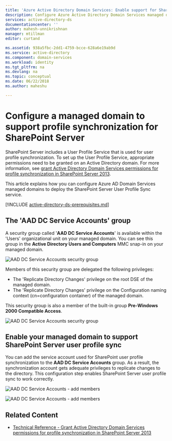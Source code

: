 ```yaml
---
title: 'Azure Active Directory Domain Services: Enable support for SharePoint User Profile service | Microsoft Docs'
description: Configure Azure Active Directory Domain Services managed domains to support profile synchronization for SharePoint Server
services: active-directory-ds
documentationcenter: ''
author: mahesh-unnikrishnan
manager: mtillman
editor: curtand

ms.assetid: 938a5fbc-2dd1-4759-bcce-628a6e19ab9d
ms.service: active-directory
ms.component: domain-services
ms.workload: identity
ms.tgt_pltfrm: na
ms.devlang: na
ms.topic: conceptual
ms.date: 06/22/2018
ms.author: maheshu

---
```


# Configure a managed domain to support profile synchronization for SharePoint Server
SharePoint Server includes a User Profile Service that is used for user profile synchronization. To set up the User Profile Service, appropriate permissions need to be granted on an Active Directory domain. For more information, see [grant Active Directory Domain Services permissions for profile synchronization in SharePoint Server 2013](https://technet.microsoft.com/library/hh296982.aspx).

This article explains how you can configure Azure AD Domain Services managed domains to deploy the SharePoint Server User Profile Sync service.

[!INCLUDE [active-directory-ds-prerequisites.md](../../includes/active-directory-ds-prerequisites.md)]

## The 'AAD DC Service Accounts' group
A security group called '**AAD DC Service Accounts**' is available within the 'Users' organizational unit on your managed domain. You can see this group in the **Active Directory Users and Computers** MMC snap-in on your managed domain.

![AAD DC Service Accounts security group](./media/active-directory-domain-services-admin-guide/aad-dc-service-accounts.png)

Members of this security group are delegated the following privileges:
- The 'Replicate Directory Changes' privilege on the root DSE of the managed domain.
- The 'Replicate Directory Changes' privilege on the Configuration naming context (cn=configuration container) of the managed domain.

This security group is also a member of the built-in group **Pre-Windows 2000 Compatible Access**.

![AAD DC Service Accounts security group](./media/active-directory-domain-services-admin-guide/aad-dc-service-accounts-properties.png)


## Enable your managed domain to support SharePoint Server user profile sync
You can add the service account used for SharePoint user profile synchronization to the **AAD DC Service Accounts** group. As a result, the synchronization account gets adequate privileges to replicate changes to the directory. This configuration step enables SharePoint Server user profile sync to work correctly.

![AAD DC Service Accounts - add members](./media/active-directory-domain-services-admin-guide/aad-dc-service-accounts-add-member.png)

![AAD DC Service Accounts - add members](./media/active-directory-domain-services-admin-guide/aad-dc-service-accounts-add-member2.png)

## Related Content
* [Technical Reference - Grant Active Directory Domain Services permissions for profile synchronization in SharePoint Server 2013](https://technet.microsoft.com/library/hh296982.aspx)
